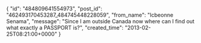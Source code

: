  {
   "id": "484809641554973",
   "post_id": "462493170453287_484745448228059",
   "from_name": "Icbeonne Senama",
   "message": "Since I am outside Canada now where can I find out what exactly a PASSPORT is?",
   "created_time": "2013-02-25T08:21:00+0000"
 }
